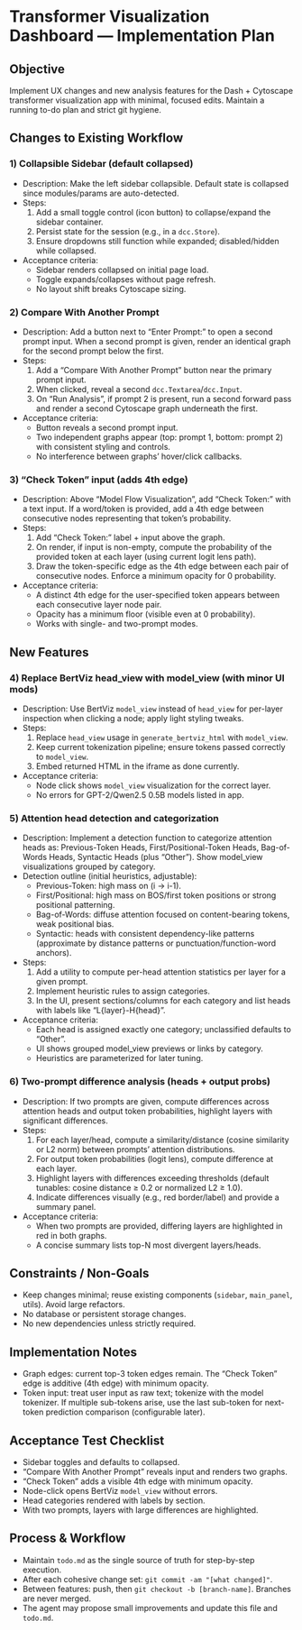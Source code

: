 # Transformer Visualization Dashboard — Implementation Plan

## Objective
Implement UX changes and new analysis features for the Dash + Cytoscape transformer visualization app with minimal, focused edits. Maintain a running to-do plan and strict git hygiene.

## Changes to Existing Workflow

### 1) Collapsible Sidebar (default collapsed)
- Description: Make the left sidebar collapsible. Default state is collapsed since modules/params are auto-detected.
- Steps:
  1. Add a small toggle control (icon button) to collapse/expand the sidebar container.
  2. Persist state for the session (e.g., in a `dcc.Store`).
  3. Ensure dropdowns still function while expanded; disabled/hidden while collapsed.
- Acceptance criteria:
  - Sidebar renders collapsed on initial page load.
  - Toggle expands/collapses without page refresh.
  - No layout shift breaks Cytoscape sizing.

### 2) Compare With Another Prompt
- Description: Add a button next to “Enter Prompt:” to open a second prompt input. When a second prompt is given, render an identical graph for the second prompt below the first.
- Steps:
  1. Add a “Compare With Another Prompt” button near the primary prompt input.
  2. When clicked, reveal a second `dcc.Textarea`/`dcc.Input`.
  3. On “Run Analysis”, if prompt 2 is present, run a second forward pass and render a second Cytoscape graph underneath the first.
- Acceptance criteria:
  - Button reveals a second prompt input.
  - Two independent graphs appear (top: prompt 1, bottom: prompt 2) with consistent styling and controls.
  - No interference between graphs’ hover/click callbacks.

### 3) “Check Token” input (adds 4th edge)
- Description: Above “Model Flow Visualization”, add “Check Token:” with a text input. If a word/token is provided, add a 4th edge between consecutive nodes representing that token’s probability.
- Steps:
  1. Add “Check Token:” label + input above the graph.
  2. On render, if input is non-empty, compute the probability of the provided token at each layer (using current logit lens path). 
  3. Draw the token-specific edge as the 4th edge between each pair of consecutive nodes. Enforce a minimum opacity for 0 probability.
- Acceptance criteria:
  - A distinct 4th edge for the user-specified token appears between each consecutive layer node pair.
  - Opacity has a minimum floor (visible even at 0 probability).
  - Works with single- and two-prompt modes.

## New Features

### 4) Replace BertViz head_view with model_view (with minor UI mods)
- Description: Use BertViz `model_view` instead of `head_view` for per-layer inspection when clicking a node; apply light styling tweaks.
- Steps:
  1. Replace `head_view` usage in `generate_bertviz_html` with `model_view`.
  2. Keep current tokenization pipeline; ensure tokens passed correctly to `model_view`.
  3. Embed returned HTML in the iframe as done currently.
- Acceptance criteria:
  - Node click shows `model_view` visualization for the correct layer.
  - No errors for GPT-2/Qwen2.5 0.5B models listed in app.

### 5) Attention head detection and categorization
- Description: Implement a detection function to categorize attention heads as: Previous-Token Heads, First/Positional-Token Heads, Bag-of-Words Heads, Syntactic Heads (plus “Other”). Show model_view visualizations grouped by category.
- Detection outline (initial heuristics, adjustable):
  - Previous-Token: high mass on (i → i-1).
  - First/Positional: high mass on BOS/first token positions or strong positional patterning.
  - Bag-of-Words: diffuse attention focused on content-bearing tokens, weak positional bias.
  - Syntactic: heads with consistent dependency-like patterns (approximate by distance patterns or punctuation/function-word anchors).
- Steps:
  1. Add a utility to compute per-head attention statistics per layer for a given prompt.
  2. Implement heuristic rules to assign categories.
  3. In the UI, present sections/columns for each category and list heads with labels like “L{layer}-H{head}”.
- Acceptance criteria:
  - Each head is assigned exactly one category; unclassified defaults to “Other”.
  - UI shows grouped model_view previews or links by category.
  - Heuristics are parameterized for later tuning.

### 6) Two-prompt difference analysis (heads + output probs)
- Description: If two prompts are given, compute differences across attention heads and output token probabilities, highlight layers with significant differences.
- Steps:
  1. For each layer/head, compute a similarity/distance (cosine similarity or L2 norm) between prompts’ attention distributions.
  2. For output token probabilities (logit lens), compute difference at each layer.
  3. Highlight layers with differences exceeding thresholds (default tunables: cosine distance ≥ 0.2 or normalized L2 ≥ 1.0).
  4. Indicate differences visually (e.g., red border/label) and provide a summary panel.
- Acceptance criteria:
  - When two prompts are provided, differing layers are highlighted in red in both graphs.
  - A concise summary lists top-N most divergent layers/heads.

## Constraints / Non-Goals
- Keep changes minimal; reuse existing components (`sidebar`, `main_panel`, utils). Avoid large refactors.
- No database or persistent storage changes.
- No new dependencies unless strictly required.

## Implementation Notes
- Graph edges: current top-3 token edges remain. The “Check Token” edge is additive (4th edge) with minimum opacity.
- Token input: treat user input as raw text; tokenize with the model tokenizer. If multiple sub-tokens arise, use the last sub-token for next-token prediction comparison (configurable later).

## Acceptance Test Checklist
- Sidebar toggles and defaults to collapsed.
- “Compare With Another Prompt” reveals input and renders two graphs.
- “Check Token” adds a visible 4th edge with minimum opacity.
- Node-click opens BertViz `model_view` without errors.
- Head categories rendered with labels by section.
- With two prompts, layers with large differences are highlighted.

## Process & Workflow
- Maintain `todo.md` as the single source of truth for step-by-step execution.
- After each cohesive change set: `git commit -am "[what changed]"`.
- Between features: push, then `git checkout -b [branch-name]`. Branches are never merged.
- The agent may propose small improvements and update this file and `todo.md`.
